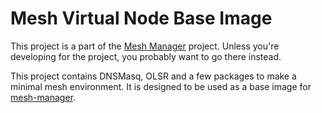 # Mesh Virtual Node Base Image

This project is a part of the [Mesh Manager](https://github.com/USA-RedDragon/mesh-manager) project. Unless
you're developing for the project, you probably want to go there instead.

This project contains DNSMasq, OLSR and a few packages to make a minimal mesh environment. It is
designed to be used as a base image for [mesh-manager](https://github.com/USA-RedDragon/mesh-manager).
